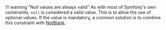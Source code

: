 !!! warning "Null values are always valid"
    As with most of Symfony's own constraints, `null` is considered a valid value. This is to allow the use of optional
    values. If the value is mandatory, a common solution is to combine this constraint with [NotBlank](https://symfony.com/doc/current/reference/constraints/NotBlank.html).
